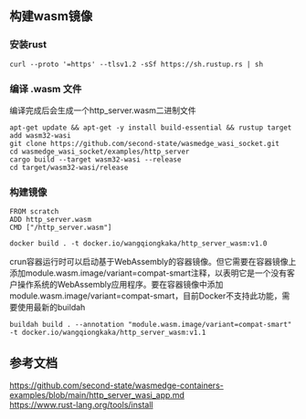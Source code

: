 ## 构建wasm镜像
### 安装rust  
```  
curl --proto '=https' --tlsv1.2 -sSf https://sh.rustup.rs | sh
```
### 编译 .wasm 文件  
  编译完成后会生成一个http_server.wasm二进制文件 
```
apt-get update && apt-get -y install build-essential && rustup target add wasm32-wasi  
git clone https://github.com/second-state/wasmedge_wasi_socket.git  
cd wasmedge_wasi_socket/examples/http_server  
cargo build --target wasm32-wasi --release  
cd target/wasm32-wasi/release
```  
### 构建镜像 
```
FROM scratch  
ADD http_server.wasm  
CMD ["/http_server.wasm"]
```
```
docker build . -t docker.io/wangqiongkaka/http_server_wasm:v1.0
```
  crun容器运行时可以启动基于WebAssembly的容器镜像。但它需要在容器镜像上添加module.wasm.image/variant=compat-smart注释，以表明它是一个没有客户操作系统的WebAssembly应用程序。要在容器镜像中添加module.wasm.image/variant=compat-smart，目前Docker不支持此功能，需要使用最新的buildah
```
buildah build . --annotation "module.wasm.image/variant=compat-smart" -t docker.io/wangqiongkaka/http_server_wasm:v1.1
```
## 参考文档  
  https://github.com/second-state/wasmedge-containers-examples/blob/main/http_server_wasi_app.md  
  https://www.rust-lang.org/tools/install
